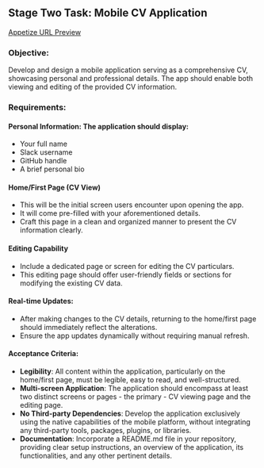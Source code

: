 ## Stage Two Task: Mobile CV Application

[Appetize URL Preview](https://appetize.io/app/rkrmsdlvjsvtasikonyznjulfe)

### Objective:

Develop and design a mobile application serving as a comprehensive CV, showcasing personal and professional details. The app should enable both viewing and editing of the provided CV information.

### Requirements:

#### Personal Information: The application should display:

- Your full name
- Slack username
- GitHub handle
- A brief personal bio

#### Home/First Page (CV View)

- This will be the initial screen users encounter upon opening the app.
- It will come pre-filled with your aforementioned details.
- Craft this page in a clean and organized manner to present the CV information clearly.

#### Editing Capability

- Include a dedicated page or screen for editing the CV particulars.
- This editing page should offer user-friendly fields or sections for modifying the existing CV data.

#### Real-time Updates:

- After making changes to the CV details, returning to the home/first page should immediately reflect the alterations.
- Ensure the app updates dynamically without requiring manual refresh.

#### Acceptance Criteria:

- **Legibility**: All content within the application, particularly on the home/first page, must be legible, easy to read, and well-structured.
- **Multi-screen Application**: The application should encompass at least two distinct screens or pages - the primary - CV viewing page and the editing page.
- **No Third-party Dependencies**: Develop the application exclusively using the native capabilities of the mobile platform, without integrating any third-party tools, packages, plugins, or libraries.
- **Documentation**: Incorporate a README.md file in your repository, providing clear setup instructions, an overview of the application, its functionalities, and any other pertinent details.
